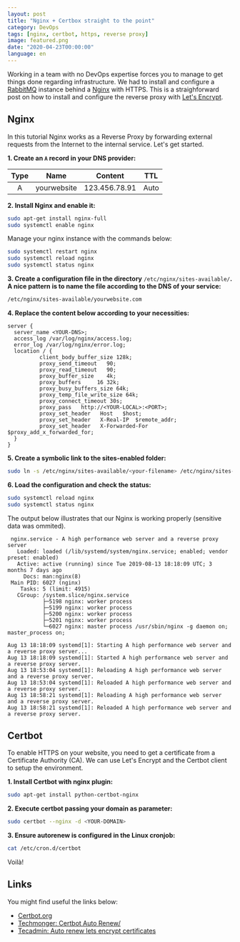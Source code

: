 ```yaml
---
layout: post
title: "Nginx + Certbox straight to the point"
category: DevOps
tags: [nginx, certbot, https, reverse proxy]
image: featured.png
date: "2020-04-23T00:00:00"
language: en
---
```


Working in a team with no DevOps expertise forces you to manage to get things done regarding infrastructure. We had to install and configure a [RabbitMQ](https://www.rabbitmq.com/) instance behind a [Nginx](https://www.nginx.com/) with HTTPS. This is a straighforward post on how to install and configure the reverse proxy with [Let's Encrypt](https://letsencrypt.org).

## Nginx

In this tutorial Nginx works as a Reverse Proxy by forwarding external requests from the Internet to the internal service. Let's get started.

**1. Create an `A` record in your DNS provider:**

| Type |    Name     | Content       | TTL  |
| :--: | :---------: | ------------- | ---- |
|  A   | yourwebsite | 123.456.78.91 | Auto |

**2. Install Nginx and enable it:**

```bash
sudo apt-get install nginx-full
sudo systemctl enable nginx
```

Manage your nginx instance with the commands below:

```bash
sudo systemctl restart nginx
sudo systemctl reload nginx
sudo systemctl status nginx
```

**3. Create a configuration file in the directory** `/etc/nginx/sites-available/`**. A nice pattern is to name the file according to the DNS of your service:**

```bash
/etc/nginx/sites-available/yourwebsite.com
```

**4. Replace the content below according to your necessities:**

```text
server {
  server_name <YOUR-DNS>;
  access_log /var/log/nginx/access.log;
  error_log /var/log/nginx/error.log;
  location / {
          client_body_buffer_size 128k;
          proxy_send_timeout   90;
          proxy_read_timeout   90;
          proxy_buffer_size    4k;
          proxy_buffers     16 32k;
          proxy_busy_buffers_size 64k;
          proxy_temp_file_write_size 64k;
          proxy_connect_timeout 30s;
          proxy_pass   http://<YOUR-LOCAL>:<PORT>;
          proxy_set_header   Host   $host;
          proxy_set_header   X-Real-IP  $remote_addr;
          proxy_set_header   X-Forwarded-For $proxy_add_x_forwarded_for;
  }
}
```

**5. Create a symbolic link to the sites-enabled folder:**

```bash
sudo ln -s /etc/nginx/sites-available/<your-filename> /etc/nginx/sites-enabled/<your-filename>
```

**6. Load the configuration and check the status:**

```bash
sudo systemctl reload nginx
sudo systemctl status nginx
```

The output below illustrates that our Nginx is working properly (sensitive data was ommited).

```text
 nginx.service - A high performance web server and a reverse proxy server
   Loaded: loaded (/lib/systemd/system/nginx.service; enabled; vendor preset: enabled)
   Active: active (running) since Tue 2019-08-13 18:18:09 UTC; 3 months 7 days ago
     Docs: man:nginx(8)
 Main PID: 6027 (nginx)
    Tasks: 5 (limit: 4915)
   CGroup: /system.slice/nginx.service
           ├─5198 nginx: worker process
           ├─5199 nginx: worker process
           ├─5200 nginx: worker process
           ├─5201 nginx: worker process
           └─6027 nginx: master process /usr/sbin/nginx -g daemon on; master_process on;

Aug 13 18:18:09 systemd[1]: Starting A high performance web server and a reverse proxy server...
Aug 13 18:18:09 systemd[1]: Started A high performance web server and a reverse proxy server.
Aug 13 18:53:04 systemd[1]: Reloading A high performance web server and a reverse proxy server.
Aug 13 18:53:04 systemd[1]: Reloaded A high performance web server and a reverse proxy server.
Aug 13 18:58:21 systemd[1]: Reloading A high performance web server and a reverse proxy server.
Aug 13 18:58:21 systemd[1]: Reloaded A high performance web server and a reverse proxy server.
```

## Certbot

To enable HTTPS on your website, you need to get a certificate from a Certificate Authority (CA). We can use Let's Encrypt and the Certbot client to setup the environment.

**1. Install Certbot with nginx plugin:**

```bash
sudo apt-get install python-certbot-nginx
```

**2. Execute certbot passing your domain as parameter:**

```bash
sudo certbot --nginx -d <YOUR-DOMAIN>
```

**3. Ensure autorenew is configured in the Linux cronjob:**

```bash
cat /etc/cron.d/certbot
```

Voilà!

## Links

You might find useful the links below:

- [Certbot.org](https://tecadmin.net/auto-renew-lets-encrypt-certificates/)
- [Techmonger: Certbot Auto Renew/](https://tecadmin.net/auto-renew-lets-encrypt-certificates/)
- [Tecadmin: Auto renew lets encrypt certificates](https://tecadmin.net/auto-renew-lets-encrypt-certificates/)

